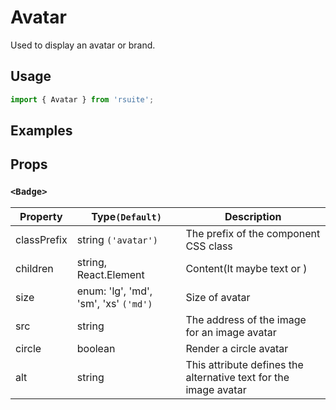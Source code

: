 # Avatar

Used to display an avatar or brand.

## Usage

```js
import { Avatar } from 'rsuite';
```

## Examples

<!--{demo}-->

## Props

### `<Badge>`

| Property    | Type`(Default)`                       | Description                                                      |
| ----------- | ------------------------------------- | ---------------------------------------------------------------- |
| classPrefix | string `('avatar')`                   | The prefix of the component CSS class                            |
| children    | string, React.Element<typeof Icon>    | Content(It maybe text or <Icon/>)                                |
| size        | enum: 'lg', 'md', 'sm', 'xs' `('md')` | Size of avatar                                                   |
| src         | string                                | The address of the image for an image avatar                     |
| circle      | boolean                               | Render a circle avatar                                           |
| alt         | string                                | This attribute defines the alternative text for the image avatar |
